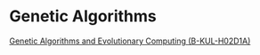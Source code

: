 Genetic Algorithms
==================

[Genetic Algorithms and Evolutionary Computing (B-KUL-H02D1A)](https://onderwijsaanbod.kuleuven.be/syllabi/e/H02D1AE.htm)
